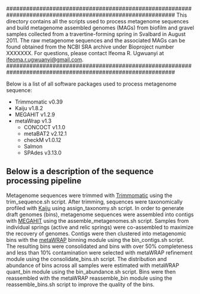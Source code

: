 ###########################################################################################################
This directory contains all the scripts used to process metagenome sequences and build metagenome assembled 
genomes (MAGs) from biofilm and gravel samples collected from a travertine-forming spring in Svalbard in 
August 2011. The raw metagenome sequences and the associated MAGs can be found obtained from the NCBI SRA 
archive under Bioproject number XXXXXXX. For questions, please contact Ifeoma R. Ugwuanyi at 
ifeoma.r.ugwuanyi@gmail.com.
###########################################################################################################

Below is a list of all software packages used to process metagenome sequence: <br />
* Trimmomatic v0.39 <br />
* Kaiju v1.8.2 <br />
* MEGAHIT v1.2.9 <br />
* metaWrap v1.3 <br />
	* CONCOCT v1.1.0 <br />
	* metaBAT2 v2.12.1 <br />
	* checkM v1.0.12 <br />
	* Salmon <br />
	* SPAdes v3.13.0 <br />

## Below is a description of the sequence processing pipeline
Metagenome sequences were trimmed with [Trimmomatic](https://github.com/usadellab/Trimmomatic) using the trim_sequence.sh script. 
After trimming, sequences were taxonomically profiled with [Kaiju](https://github.com/bioinformatics-centre/kaiju) using 
assign_taxonomy.sh script. In order to generate draft genomes (bins), metagenome sequences were assembled into contigs with 
[MEGAHIT](https://github.com/voutcn/megahit) using the assemble_metagenomes.sh script. Samples from individual springs (active and relic springs) 
were co-assembled to maximize the recovery of genomes. Contigs were then clustered into metagenomic bins with the [metaWRAP](https://github.com/bxlab/metaWRAP)
binning module using the bin_contigs.sh script. The resulting bins were consolidated and bins with over 50% completeness and less than 10% contamination were 
selected with metaWRAP refinement module using the consolidate_bins.sh script. The distribution and abundance of bins across all samples were estimated 
with metaWRAP quant_bin module using the bin_abundance.sh script. Bins were then reassembled with the metaWRAP reassemble_bin module using the reassemble_bins.sh 
script to improve the quality of the bins.
